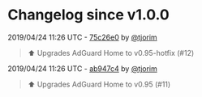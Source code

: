 # Changelog since v1.0.0

2019/04/24 11:26 UTC - [75c26e0](https://github.com/hassio-addons/addon-adguard-home/commit/75c26e006256783206e1e7a6636a5ce042c03472) by [@tjorim](https://github.com/tjorim)
> :arrow_up: Upgrades AdGuard Home to v0.95-hotfix (#12) 

2019/04/24 11:26 UTC - [ab947c4](https://github.com/hassio-addons/addon-adguard-home/commit/ab947c42d11fc26f3ff0a23fb1abfe8afa66f940) by [@tjorim](https://github.com/tjorim)
> ⬆️ Upgrades AdGuard Home to v0.95 (#11) 

